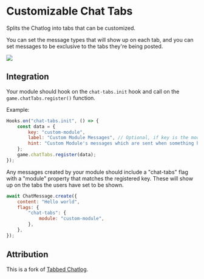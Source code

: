 # Customizable Chat Tabs

Splits the Chatlog into tabs that can be customized.

You can set the message types that will show up on each tab, and you can set messages to be exclusive to the tabs they're being posted.

![](https://camo.githubusercontent.com/c9488694f8ea5c0b153257e894a0bd114fd4e02411c81b49f5aef4ddce554df8/68747470733a2f2f63646e2e646973636f72646170702e636f6d2f6174746163686d656e74732f313130363333383731353434373539393136352f313130363733323936303434343538383039322f416e696d6163616f31302e676966)

## Integration

Your module should hook on the `chat-tabs.init` hook and call on the `game.chatTabs.register()` function.

Example:

```javascript
Hooks.on("chat-tabs.init", () => {
	const data = {
		key: "custom-module",
		label: "Custom Module Messages", // Optional, if key is the module's id, its title will be used. Otherwise, defaults to the key value.
		hint: "Custom Module's messages which are sent when something happens.", // Optional
	};
	game.chatTabs.register(data);
});
```

Any messages created by your module should include a "chat-tabs" flag with a "module" property that matches the registered key. These will show up on the tabs the users have set to be shown.

```javascript
await ChatMessage.create({
	content: "Hello world",
	flags: {
		"chat-tabs": {
			module: "custom-module",
		},
	},
});
```

## Attribution

This is a fork of [Tabbed Chatlog](https://github.com/cswendrowski/FoundryVTT-Tabbed-Chatlog).
